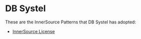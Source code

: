 # DB Systel

These are the InnerSource Patterns that DB Systel has adopted:

* [InnerSource License](../patterns/2-structured/innersource-license.md)